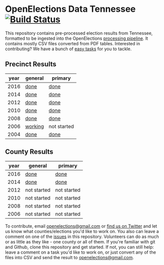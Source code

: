 # OpenElections Data Tennessee [![Build Status](https://github.com/openelections/openelections-data-tn/actions/workflows/format_tests.yml/badge.svg?branch=master)](https://github.com/openelections/openelections-data-tn/actions)

This repository contains pre-processed election results from Tennessee, formatted to be ingested into the OpenElections [processing pipeline](http://docs.openelections.net/guide/). It contains mostly CSV files converted from PDF tables. Interested in contributing? We have a bunch of [easy tasks](https://github.com/openelections/openelections-data-tn/labels/easy%20task) for you to tackle.

## Precinct Results

| year  | general  | primary  |
|---|---|---|
| 2016  | [done](https://github.com/openelections/openelections-data-tn/blob/master/2016/20161108__tn__general__precinct.csv)  |  [done](https://github.com/openelections/openelections-data-tn/blob/master/2016/20160804__tn__primary__precinct.csv) |
| 2014 |  [done](https://github.com/openelections/openelections-data-tn/blob/master/2014/20141104__tn__general__precinct.csv) | [done](https://github.com/openelections/openelections-data-tn/blob/master/2014/20140807__tn__primary__precinct.csv)  |
| 2012  |  [done](https://github.com/openelections/openelections-data-tn/blob/master/2012/20121106__tn__general__precinct.csv) | [done](https://github.com/openelections/openelections-data-tn/blob/master/2012/20120802__tn__primary__precinct.csv) |
| 2010  |  [done](https://github.com/openelections/openelections-data-tn/blob/master/2010/20101102__tn__general__precinct.csv) | [done](https://github.com/openelections/openelections-data-tn/blob/master/2010/20100805__tn__primary__precinct.csv) |
| 2008  |  [done](https://github.com/openelections/openelections-data-tn/blob/master/2008/20081104__tn__general__precinct.csv) | [done](https://github.com/openelections/openelections-data-tn/blob/master/2008/20080807__tn__primary__precinct.csv) |
| 2006  |  [working](https://github.com/openelections/openelections-data-tn/issues/12) | not started |
| 2004  |  [done](https://github.com/openelections/openelections-data-tn/blob/master/2004/20041102__tn__general__precinct.csv) | [done](https://github.com/openelections/openelections-data-tn/blob/master/2004/20040508__tn__primary__precinct.csv) |

## County Results

| year  | general  | primary  |
|---|---|---|
| 2016  | [done](https://github.com/openelections/openelections-data-tn/blob/master/2016/20161108__tn__general__county.csv)  |  [done](https://github.com/openelections/openelections-data-tn/blob/master/2016/20160804__tn__primary__county.csv) |
| 2014 |  [done](https://github.com/openelections/openelections-data-tn/blob/master/2014/20141104__tn__general__county.csv) | [done](https://github.com/openelections/openelections-data-tn/blob/master/2014/20140807__tn__primary__county.csv)  |
| 2012  |  not started | not started |
| 2010  |  not started | not started |
| 2008  |  not started | not started |
| 2006  |  not started | not started |

To contribute, email openelections@gmail.com or [find us on Twitter](https://twitter.com/openelex) and let us know what counties/elections you'd like to work on. You also can leave a comment on one of the [issues](https://github.com/openelections/openelections-data-tn/issues) in this repository. Volunteers can do as much or as little as they like - one county or all of them. If you're familiar with git and Github, clone this repository and get started. If not, you can still help: leave a comment on a task you'd like to work on, or just convert any of the files into CSV and send the result to openelections@gmail.com.

